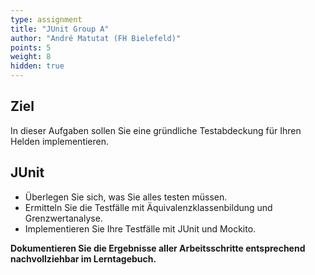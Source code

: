 ```yaml
---
type: assignment
title: "JUnit Group A"
author: "André Matutat (FH Bielefeld)"
points: 5
weight: 8
hidden: true
---
```


## Ziel

In dieser Aufgaben sollen Sie eine gründliche Testabdeckung für Ihren Helden implementieren. 

## JUnit

- Überlegen Sie sich, was Sie alles testen müssen.
- Ermitteln Sie die Testfälle mit Äquivalenzklassenbildung und Grenzwertanalyse. 
- Implementieren Sie Ihre Testfälle mit JUnit und Mockito. 

**Dokumentieren Sie die Ergebnisse aller Arbeitsschritte entsprechend nachvollziehbar im Lerntagebuch.** 